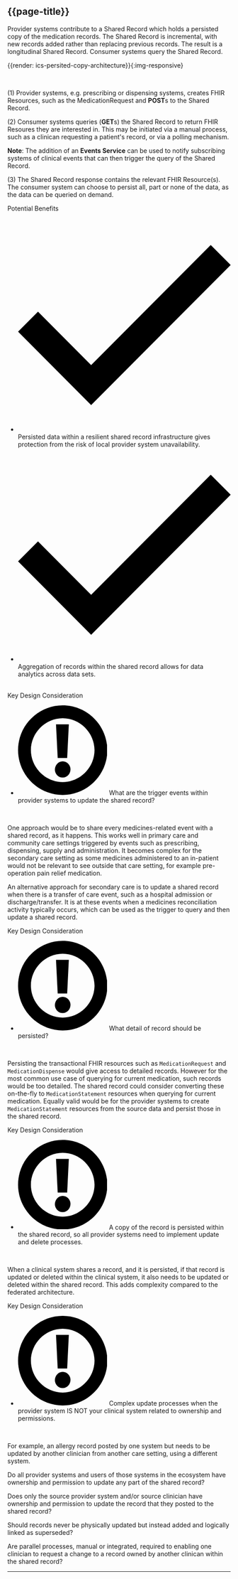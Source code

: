 
## {{page-title}}

Provider systems contribute to a Shared Record which holds a persisted copy of the medication records. The Shared Record is incremental, with new records added rather than replacing previous records. The result is a longitudinal Shared Record. Consumer systems query the Shared Record.

<!--In this example, the **Message Broker** system is akin to a **Shared Record** platform.

{{render:api-architecture-message-broker}}{:img-resonsive}
<br />-->

{{render: ics-persited-copy-architecture}}{:img-responsive}

<br />

(1) Provider systems, e.g. prescribing or dispensing systems, creates FHIR Resources, such as the MedicationRequest and **POST**s to the Shared Record.

(2) Consumer systems queries (**GET**s) the Shared Record to return FHIR Resoures they are interested in. This may be initiated via a manual process, such as a clinican requesting a patient's record, or via a polling mechanism.

<div class="nhsd-a-box nhsd-a-box--bg-light-blue nhsd-!t-margin-bottom-6 nhsd-t-body">
    <strong>Note</strong>: The addition of an <strong>Events Service</strong> can be used to notify subscribing systems of clinical events that can then trigger the query of the Shared Record.</i>
</div>

(3) The Shared Record response contains the relevant FHIR Resource(s). The consumer system can choose to persist all, part or none of the data, as the data can be queried on demand.
<!--
### Query a 'Persisted Copy' Shared Record with an Events service

As above, with the addition of an Events service to notify subscribing systems of clinical events that can trigger the query of the Shared Record.

In this example, the **Message Broker** system is akin to a **Shared Record** platform an also acts as an **events notification** system.

{{render:api-architecture-message-broker-events}}{:img-resonsive}

<br />

(1) Provider systems (e.g. prescribing and dispensing systems) creates FHIR resources (e.g. MedicationRequest) with a valid externally referencable `identifer` and **POST**s this to the Message Broker. The message broker adds the logical `id` on receipt.

(2) The message broker triggers an event, to notify subscribing systems of the new `MedicationRequest`; the dispensing system must be a subscriber for this event.

(3) The dispensing system **GET**s the `MedicationRequest` from the shared record system using the `identifer`. 

(4) The dispensing system creates the `MedicationDispense` with a valid externally referencable `identifer` and **POST**s this to the shared record system. The `MedicationDispense` is triggered when the `MedicationDispense.status` = `completed`. The message broker adds the logical `id` on receipt. 

(5) The message broker triggers an **event notification** to notify subscribing systems of the new `MedicationDispense`; the prescribing system must be a subscriber for this event.

(6) The prescribing system **GET**s the `MedicationDispense` from the message broker using the `identifer`.

(7) On receipt, the prescribing system can set the `MedicationRequest.status` = `completed`. -->

<!-- Benefits -->
<div class="nhsd-m-checklist">
    <div class="nhsd-a-box nhsd-a-box--border-grey">
        <span class="nhsd-t-heading-s nhsd-!t-col-white nhsd-m-checklist__header">
            Potential Benefits
        </span>
        <div class="nhsd-m-checklist__list-container">
            <ul class="nhsd-t-list nhsd-!t-margin-bottom-0">
                <li class="nhsd-m-checklist__icon-list">
                    <span class="nhsd-m-checklist__icon"><span
                            class="nhsd-a-icon nhsd-a-icon--size-xs nhsd-a-icon--col-green">
                            <svg xmlns="http://www.w3.org/2000/svg" preserveAspectRatio="xMidYMid meet"
                                aria-hidden="true" focusable="false" viewBox="0 0 16 16" width="100%" height="100%">
                                <path d="M16,3.5L5.5,14L0,8.5L1.5,7l4,4l9-9L16,3.5z"></path>
                            </svg>
                        </span>
                    </span>
                    <span>Persisted data within a resilient shared record infrastructure gives protection from the risk of local provider system unavailability.
                <li class="nhsd-m-checklist__icon-list">
                    <span class="nhsd-m-checklist__icon"><span
                            class="nhsd-a-icon nhsd-a-icon--size-xs nhsd-a-icon--col-green">
                            <svg xmlns="http://www.w3.org/2000/svg" preserveAspectRatio="xMidYMid meet"
                                aria-hidden="true" focusable="false" viewBox="0 0 16 16" width="100%" height="100%">
                                <path d="M16,3.5L5.5,14L0,8.5L1.5,7l4,4l9-9L16,3.5z"></path>
                            </svg>
                        </span>
                    </span>
                    <span>Aggregation of records within the shared record allows for data analytics across data sets.</span>
                </li>
            </ul>
        </div>
    </div>
</div>

<br />

<!-- Key design consideration -->
<div class="nhsd-m-checklist">
    <div class="nhsd-a-box nhsd-a-box--border-grey">
        <span class="nhsd-t-heading-s nhsd-!t-col-white nhsd-m-checklist__header">
            Key Design Consideration
        </span>
        <div class="nhsd-m-checklist__list-container">
            <ul class="nhsd-t-list nhsd-!t-margin-bottom-0">
                <li class="nhsd-m-checklist__icon-list">
                    <span class="nhsd-m-checklist__icon"><span
                            class="nhsd-a-icon nhsd-a-icon--size-xs nhsd-a-icon--col-red">
                            <svg xmlns="http://www.w3.org/2000/svg" preserveAspectRatio="xMidYMid meet" aria-hidden="true" focusable="false" viewBox="0 0 16 16" width="42%" height="42%" x="29%" y="29%">
    <path d="M8,16c-4.4,0-8-3.6-8-8s3.6-8,8-8s8,3.6,8,8S12.4,16,8,16z M8,2.3C4.9,2.3,2.3,4.9,2.3,8s2.6,5.7,5.7,5.7 s5.7-2.6,5.7-5.7S11.1,2.3,8,2.3z M8,12.9c-0.8,0-1.4-0.7-1.4-1.4C6.6,10.7,7.2,10,8,10c0.8,0,1.4,0.7,1.4,1.4 C9.4,12.2,8.8,12.9,8,12.9z M9.1,3.4l-0.3,6H7.1l-0.3-6H9.1z"></path>
</svg>
                        </span>
                    </span>
                    <span>What are the trigger events within provider systems to update the shared record?
                    </span>
                </li>
            </ul>
        </div>
    </div>
</div>
<br/>

One approach would be to share every medicines-related event with a shared record, as it happens. This works well in primary care and community care settings triggered by events such as prescribing, dispensing, supply and administration. It becomes complex for the secondary care setting as some medicines administered to an in-patient would not be relevant to see outside that care setting, for example pre-operation pain relief medication.

An alternative approach for secondary care is to update a shared record when there is a transfer of care event, such as a hospital admission or discharge/transfer. It is at these events when a medicines reconciliation activity typically occurs, which can be used as the trigger to query and then update a shared record.

<!-- Key design consideration -->
<div class="nhsd-m-checklist">
    <div class="nhsd-a-box nhsd-a-box--border-grey">
        <span class="nhsd-t-heading-s nhsd-!t-col-white nhsd-m-checklist__header">
            Key Design Consideration
        </span>
        <div class="nhsd-m-checklist__list-container">
            <ul class="nhsd-t-list nhsd-!t-margin-bottom-0">
                <li class="nhsd-m-checklist__icon-list">
                    <span class="nhsd-m-checklist__icon"><span
                            class="nhsd-a-icon nhsd-a-icon--size-xs nhsd-a-icon--col-red">
                            <svg xmlns="http://www.w3.org/2000/svg" preserveAspectRatio="xMidYMid meet" aria-hidden="true" focusable="false" viewBox="0 0 16 16" width="42%" height="42%" x="29%" y="29%">
    <path d="M8,16c-4.4,0-8-3.6-8-8s3.6-8,8-8s8,3.6,8,8S12.4,16,8,16z M8,2.3C4.9,2.3,2.3,4.9,2.3,8s2.6,5.7,5.7,5.7 s5.7-2.6,5.7-5.7S11.1,2.3,8,2.3z M8,12.9c-0.8,0-1.4-0.7-1.4-1.4C6.6,10.7,7.2,10,8,10c0.8,0,1.4,0.7,1.4,1.4 C9.4,12.2,8.8,12.9,8,12.9z M9.1,3.4l-0.3,6H7.1l-0.3-6H9.1z"></path>
</svg>
                        </span>
                    </span>
                    <span>What detail of record should be persisted?</span>
                </li>
            </ul>
        </div>
    </div>
</div>
<br/>

Persisting the transactional FHIR resources such as `MedicationRequest` and `MedicationDispense` would give access to detailed records. However for the most common use case of querying for current medication, such records would be too detailed. The shared record could consider converting these on-the-fly to `MedicationStatement` resources when querying for current medication. Equally valid would be for the provider systems to create `MedicationStatement` resources from the source data and persist those in the shared record.

<!-- Key design consideration -->
<div class="nhsd-m-checklist">
    <div class="nhsd-a-box nhsd-a-box--border-grey">
        <span class="nhsd-t-heading-s nhsd-!t-col-white nhsd-m-checklist__header">
            Key Design Consideration
        </span>
        <div class="nhsd-m-checklist__list-container">
            <ul class="nhsd-t-list nhsd-!t-margin-bottom-0">
                <li class="nhsd-m-checklist__icon-list">
                    <span class="nhsd-m-checklist__icon"><span
                            class="nhsd-a-icon nhsd-a-icon--size-xs nhsd-a-icon--col-red">
                            <svg xmlns="http://www.w3.org/2000/svg" preserveAspectRatio="xMidYMid meet" aria-hidden="true" focusable="false" viewBox="0 0 16 16" width="42%" height="42%" x="29%" y="29%">
    <path d="M8,16c-4.4,0-8-3.6-8-8s3.6-8,8-8s8,3.6,8,8S12.4,16,8,16z M8,2.3C4.9,2.3,2.3,4.9,2.3,8s2.6,5.7,5.7,5.7 s5.7-2.6,5.7-5.7S11.1,2.3,8,2.3z M8,12.9c-0.8,0-1.4-0.7-1.4-1.4C6.6,10.7,7.2,10,8,10c0.8,0,1.4,0.7,1.4,1.4 C9.4,12.2,8.8,12.9,8,12.9z M9.1,3.4l-0.3,6H7.1l-0.3-6H9.1z"></path>
</svg>
                        </span>
                    </span>
                    <span>A copy of the record is persisted within the shared record, so all provider systems need to implement update and delete processes.</span>
                </li>
            </ul>
        </div>
    </div>
</div>
<br/>

When a clinical system shares a record, and it is persisted, if that record is updated or deleted within the clinical system, it also needs to be updated or deleted within the shared record. This adds complexity compared to the federated architecture.

<!-- Key design consideration -->
<div class="nhsd-m-checklist">
    <div class="nhsd-a-box nhsd-a-box--border-grey">
        <span class="nhsd-t-heading-s nhsd-!t-col-white nhsd-m-checklist__header">
            Key Design Consideration
        </span>
        <div class="nhsd-m-checklist__list-container">
            <ul class="nhsd-t-list nhsd-!t-margin-bottom-0">
                <li class="nhsd-m-checklist__icon-list">
                    <span class="nhsd-m-checklist__icon"><span
                            class="nhsd-a-icon nhsd-a-icon--size-xs nhsd-a-icon--col-red">
                            <svg xmlns="http://www.w3.org/2000/svg" preserveAspectRatio="xMidYMid meet" aria-hidden="true" focusable="false" viewBox="0 0 16 16" width="42%" height="42%" x="29%" y="29%">
    <path d="M8,16c-4.4,0-8-3.6-8-8s3.6-8,8-8s8,3.6,8,8S12.4,16,8,16z M8,2.3C4.9,2.3,2.3,4.9,2.3,8s2.6,5.7,5.7,5.7 s5.7-2.6,5.7-5.7S11.1,2.3,8,2.3z M8,12.9c-0.8,0-1.4-0.7-1.4-1.4C6.6,10.7,7.2,10,8,10c0.8,0,1.4,0.7,1.4,1.4 C9.4,12.2,8.8,12.9,8,12.9z M9.1,3.4l-0.3,6H7.1l-0.3-6H9.1z"></path>
</svg>
                        </span>
                    </span>
                    <span>Complex update processes when the provider system IS NOT your clinical system related to ownership and permissions.</span>
                </li>
            </ul>
        </div>
    </div>
</div>
<br/>

For example, an allergy record posted by one system but needs to be updated by another clinician from another care setting, using a different system.

Do all provider systems and users of those systems in the ecosystem have ownership and permission to update any part of the shared record?

Does only the source provider system and/or source clinician have ownership and permission to update the record that they posted to the shared record?

Should records never be physically updated but instead added and logically linked as superseded?

Are parallel processes, manual or integrated, required to enabling one clinician to request a change to a record owned by another clinican within the shared record?

---
